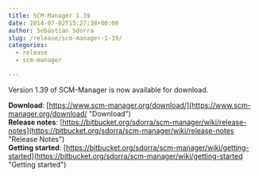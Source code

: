 ```yaml
---
title: SCM-Manager 1.39
date: 2014-07-02T15:27:38+00:00
author: Sebastian Sdorra
slug: /release/scm-manager-1-39/
categories:
  - release
  - scm-manager

---
```

Version 1.39 of SCM-Manager is now available for download.

**Download**: [https://www.scm-manager.org/download/](https://www.scm-manager.org/download/ "Download")  
**Release notes**: [https://bitbucket.org/sdorra/scm-manager/wiki/release-notes](https://bitbucket.org/sdorra/scm-manager/wiki/release-notes "Release Notes")  
**Getting started**: [https://bitbucket.org/sdorra/scm-manager/wiki/getting-started](https://bitbucket.org/sdorra/scm-manager/wiki/getting-started "Getting started")
